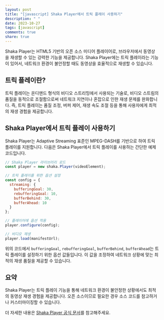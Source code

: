 ```yaml
---
layout: post
title: "[javascript] Shaka Player에서 트릭 플레이 사용하기"
description: " "
date: 2023-10-27
tags: [javascript]
comments: true
share: true
---
```


Shaka Player는 HTML5 기반의 오픈 소스 미디어 플레이어로, 브라우저에서 동영상을 재생할 수 있는 강력한 기능을 제공합니다. Shaka Player에는 트릭 플레이라는 기능이 있어서, 네트워크 환경이 불안정할 때도 동영상을 효율적으로 재생할 수 있습니다.

## 트릭 플레이란?

트릭 플레이는 온디맨드 형식의 비디오 스트리밍에서 사용되는 기술로, 비디오 스트림의 품질을 동적으로 조절함으로써 네트워크 지연이나 혼잡으로 인한 재생 문제를 완화합니다. 즉, 트릭 플레이는 품질 조정, 버퍼 제어, 재생 속도 조절 등을 통해 사용자에게 최적의 재생 경험을 제공합니다.

## Shaka Player에서 트릭 플레이 사용하기

Shaka Player는 Adaptive Streaming 표준인 MPEG-DASH를 기반으로 하여 트릭 플레이를 지원합니다. 다음은 Shaka Player에서 트릭 플레이를 사용하는 간단한 예제 코드입니다.

```javascript
// Shaka Player 라이브러리 로드
const player = new shaka.Player(videoElement);

// 트릭 플레이를 위한 옵션 설정
const config = {
  streaming: {
    bufferingGoal: 30,
    rebufferingGoal: 10,
    bufferBehind: 30,
    bufferAhead: 10
  }
};

// 플레이어에 옵션 적용
player.configure(config);

// 비디오 재생
player.load(manifestUrl);
```

위의 코드에서 `bufferingGoal`, `rebufferingGoal`, `bufferBehind`, `bufferAhead`는 트릭 플레이를 설정하기 위한 옵션 값들입니다. 이 값을 조정하여 네트워크 상황에 맞는 최적의 재생 품질을 제공할 수 있습니다.

## 요약

Shaka Player는 트릭 플레이 기능을 통해 네트워크 환경이 불안정한 상황에서도 최적의 동영상 재생 경험을 제공합니다. 오픈 소스이므로 필요한 경우 소스 코드를 참고하거나 커스터마이징할 수 있습니다.

더 자세한 내용은 [Shaka Player 공식 문서](https://shaka-player-demo.appspot.com/docs/api/tutorial-basic-usage.html)를 참고해주세요.